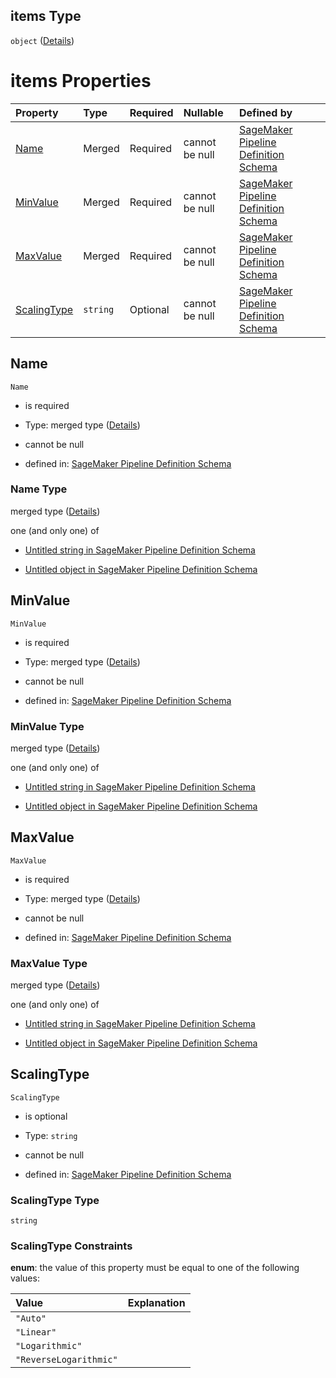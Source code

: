 ## items Type

`object` ([Details](pipeline-definition-definitions-parameterranges-properties-integerparameterranges-items.md))

# items Properties

| Property                    | Type     | Required | Nullable       | Defined by                                                                                                                                                                                                                                                                                                                                                |
| :-------------------------- | :------- | :------- | :------------- | :-------------------------------------------------------------------------------------------------------------------------------------------------------------------------------------------------------------------------------------------------------------------------------------------------------------------------------------------------------- |
| [Name](#name)               | Merged   | Required | cannot be null | [SageMaker Pipeline Definition Schema](pipeline-definition-definitions-stringargumentvalue.md "https://github.com/jerrypeng7773/sagemaker-model-building-pipeline-definition-JSON-schema/schema/#/definitions/ParameterRanges/properties/IntegerParameterRanges/items/properties/Name")                                                                   |
| [MinValue](#minvalue)       | Merged   | Required | cannot be null | [SageMaker Pipeline Definition Schema](pipeline-definition-definitions-stringargumentvalue.md "https://github.com/jerrypeng7773/sagemaker-model-building-pipeline-definition-JSON-schema/schema/#/definitions/ParameterRanges/properties/IntegerParameterRanges/items/properties/MinValue")                                                               |
| [MaxValue](#maxvalue)       | Merged   | Required | cannot be null | [SageMaker Pipeline Definition Schema](pipeline-definition-definitions-stringargumentvalue.md "https://github.com/jerrypeng7773/sagemaker-model-building-pipeline-definition-JSON-schema/schema/#/definitions/ParameterRanges/properties/IntegerParameterRanges/items/properties/MaxValue")                                                               |
| [ScalingType](#scalingtype) | `string` | Optional | cannot be null | [SageMaker Pipeline Definition Schema](pipeline-definition-definitions-parameterranges-properties-integerparameterranges-items-properties-scalingtype.md "https://github.com/jerrypeng7773/sagemaker-model-building-pipeline-definition-JSON-schema/schema/#/definitions/ParameterRanges/properties/IntegerParameterRanges/items/properties/ScalingType") |

## Name



`Name`

*   is required

*   Type: merged type ([Details](pipeline-definition-definitions-stringargumentvalue.md))

*   cannot be null

*   defined in: [SageMaker Pipeline Definition Schema](pipeline-definition-definitions-stringargumentvalue.md "https://github.com/jerrypeng7773/sagemaker-model-building-pipeline-definition-JSON-schema/schema/#/definitions/ParameterRanges/properties/IntegerParameterRanges/items/properties/Name")

### Name Type

merged type ([Details](pipeline-definition-definitions-stringargumentvalue.md))

one (and only one) of

*   [Untitled string in SageMaker Pipeline Definition Schema](pipeline-definition-definitions-stringargumentvalue-oneof-0.md "check type definition")

*   [Untitled object in SageMaker Pipeline Definition Schema](pipeline-definition-definitions-getfunction.md "check type definition")

## MinValue



`MinValue`

*   is required

*   Type: merged type ([Details](pipeline-definition-definitions-stringargumentvalue.md))

*   cannot be null

*   defined in: [SageMaker Pipeline Definition Schema](pipeline-definition-definitions-stringargumentvalue.md "https://github.com/jerrypeng7773/sagemaker-model-building-pipeline-definition-JSON-schema/schema/#/definitions/ParameterRanges/properties/IntegerParameterRanges/items/properties/MinValue")

### MinValue Type

merged type ([Details](pipeline-definition-definitions-stringargumentvalue.md))

one (and only one) of

*   [Untitled string in SageMaker Pipeline Definition Schema](pipeline-definition-definitions-stringargumentvalue-oneof-0.md "check type definition")

*   [Untitled object in SageMaker Pipeline Definition Schema](pipeline-definition-definitions-getfunction.md "check type definition")

## MaxValue



`MaxValue`

*   is required

*   Type: merged type ([Details](pipeline-definition-definitions-stringargumentvalue.md))

*   cannot be null

*   defined in: [SageMaker Pipeline Definition Schema](pipeline-definition-definitions-stringargumentvalue.md "https://github.com/jerrypeng7773/sagemaker-model-building-pipeline-definition-JSON-schema/schema/#/definitions/ParameterRanges/properties/IntegerParameterRanges/items/properties/MaxValue")

### MaxValue Type

merged type ([Details](pipeline-definition-definitions-stringargumentvalue.md))

one (and only one) of

*   [Untitled string in SageMaker Pipeline Definition Schema](pipeline-definition-definitions-stringargumentvalue-oneof-0.md "check type definition")

*   [Untitled object in SageMaker Pipeline Definition Schema](pipeline-definition-definitions-getfunction.md "check type definition")

## ScalingType



`ScalingType`

*   is optional

*   Type: `string`

*   cannot be null

*   defined in: [SageMaker Pipeline Definition Schema](pipeline-definition-definitions-parameterranges-properties-integerparameterranges-items-properties-scalingtype.md "https://github.com/jerrypeng7773/sagemaker-model-building-pipeline-definition-JSON-schema/schema/#/definitions/ParameterRanges/properties/IntegerParameterRanges/items/properties/ScalingType")

### ScalingType Type

`string`

### ScalingType Constraints

**enum**: the value of this property must be equal to one of the following values:

| Value                  | Explanation |
| :--------------------- | :---------- |
| `"Auto"`               |             |
| `"Linear"`             |             |
| `"Logarithmic"`        |             |
| `"ReverseLogarithmic"` |             |

